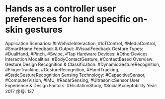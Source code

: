 # Hands as a controller user preferences for hand specific on-skin gestures

Application Scenarios: #InVehicleInteraction, #IoTControl, #MediaControl, #SmartHome
Feedback & Output: #VisualFeedback
Gesture Types: #DualHand, #Pinch, #Swipe, #Tap
Hardware Devices: #OtherDevices
Interaction Modalities: #BodyContactGesture, #ContactBased
Overview: Gesture Design
Recognition & Classification: #DynamicGestureRecognition, #FingerTracking, #GestureRecognition, #HandTracking, #StaticGestureRecognition
Sensing Technology: #CapacitiveSensor, #ComputerVision, #IMU, #RadarSensing, #UltrasonicSensor
User Experience & Design Factors: #ElicitationStudy, #SocialAcceptability
Year: 2017
序号: 137